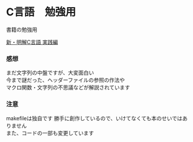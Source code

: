 # C言語　勉強用

書籍の勉強用

[新・明解C言語 実践編](https://www.sbcr.jp/product/4797384109/)

### 感想
まだ文字列の中盤ですが、大変面白い   
今まで謎だった、ヘッダーファイルの参照の作法や   
マクロ関数・文字列の不思議などが解説されています   
### 注意
makefileは独自です
勝手に創作しているので、いけてなくても本のせいではありません   
また、コードの一部も変更しています
